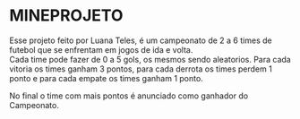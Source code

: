 # MINEPROJETO

Esse projeto feito por Luana Teles, é um campeonato de 2 a 6 times de futebol que se enfrentam em jogos de ida e volta.  
Cada time pode fazer de 0 a 5 gols, os mesmos sendo aleatorios. Para cada vitoria
os times ganham 3 pontos, para cada derrota os times perdem 1 ponto e para cada empate os times ganham 1 ponto.

No final o time com mais pontos é anunciado como ganhador do Campeonato.  
